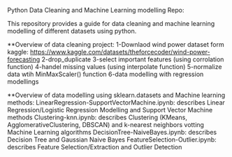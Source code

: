 Python Data Cleaning and Machine Learning modelling Repo:

This repository provides a guide for data cleaning and machine learning modelling of different datasets using python.

**Overview of data cleaning project:
1-Downlaod wind power dataset form kaggle: https://www.kaggle.com/datasets/theforcecoder/wind-power-forecasting
2-drop_duplicate
3-select important features (using corrolation function) 
4-handel missing values (using interpolate function) 
5-normalize data wtih MinMaxScaler() function
6-data modelling with regression modellings


**Overview of data modelling using sklearn.datasets and Machine learning methods:
LinearRegression-SupportVectorMachine.ipynb: describes Linear Regression/Logistic Regression Modelling and Support Vector Machine methods
Clustering-knn.ipynb: describes Clustering (KMeans, AgglomerativeClustering, DBSCAN) and k-nearest neighbors votting Machine Learning algorithms
DecisionTree-NaiveBayes.ipynb: describes Decision Tree and Gaussian Naive Bayes
FeatureSelection-Outlier.ipynb: describes Feature Selection/Extraction and Outlier Detection
